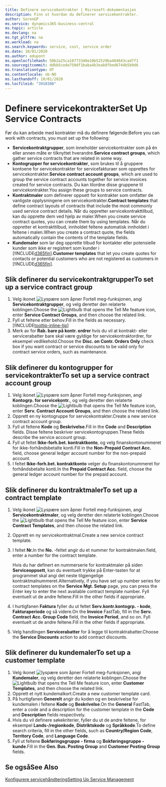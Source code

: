 ```yaml
---
title: Definere servicekontrakter | Microsoft-dokumentasjon
description: Finn ut hvordan du definerer servicekontrakter.
author: SorenGP
ms.service: dynamics365-business-central
ms.topic: article
ms.devlang: na
ms.tgt_pltfrm: na
ms.workload: na
ms.search.keywords: service, cost, service order
ms.date: 10/01/2020
ms.author: edupont
ms.openlocfilehash: 50b2a25ca18773340e10b52529ba484843cad7f1
ms.sourcegitcommit: ddbb5cede750df1baba4b3eab8fbed6744b5b9d6
ms.translationtype: HT
ms.contentlocale: nb-NO
ms.lasthandoff: 10/01/2020
ms.locfileid: "3910308"
---
```

# <a name="set-up-service-contracts"></a><span data-ttu-id="49e13-103">Definere servicekontrakter</span><span class="sxs-lookup"><span data-stu-id="49e13-103">Set Up Service Contracts</span></span>
<span data-ttu-id="49e13-104">Før du kan arbeide med kontrakter må du definere følgende:</span><span class="sxs-lookup"><span data-stu-id="49e13-104">Before you can work with contracts, you must set up the following:</span></span> 

* <span data-ttu-id="49e13-105">**Servicekontraktgrupper**, som inneholder servicekontrakter som på én eller annen måte er tilknyttet hverandre.</span><span class="sxs-lookup"><span data-stu-id="49e13-105">**Service contract groups**, which gather service contracts that are related in some way.</span></span>
* <span data-ttu-id="49e13-106">**Kontogrupper for servicekontrakter**, som brukes til å gruppere kontoene for servicekontrakter for servicefakturaer som opprettes for servicekontrakter.</span><span class="sxs-lookup"><span data-stu-id="49e13-106">**Service contract account groups**, which are used to group the service contract accounts together for service invoices created for service contracts.</span></span> <span data-ttu-id="49e13-107">Du kan tilordne disse gruppene til servicekontrakter.</span><span class="sxs-lookup"><span data-stu-id="49e13-107">You assign these groups to service contracts.</span></span>  
* <span data-ttu-id="49e13-108">**Kontraktmaler** som definerer oppsett for kontrakter som omfatter de vanligste opplysningene om servicekontrakter.</span><span class="sxs-lookup"><span data-stu-id="49e13-108">**Contract templates** that define contract layouts of contracts that include the most commonly used service contract details.</span></span> <span data-ttu-id="49e13-109">Når du oppretter servicekontrakttilbud, kan du opprette dem ved hjelp av maler.</span><span class="sxs-lookup"><span data-stu-id="49e13-109">When you create service contract quotes, you can create them by using templates.</span></span> <span data-ttu-id="49e13-110">Når du oppretter et kontrakttilbud, innholdet feltene automatisk innholdet i feltene i malen.</span><span class="sxs-lookup"><span data-stu-id="49e13-110">When you create a contract quote, the fields automatically contain the contents of the template fields.</span></span>
* <span data-ttu-id="49e13-111">**Kundemaler** som lar deg opprette tilbud for kontakter eller potensielle kunder som ikke er registrert som kunder i [!INCLUDE[d365fin](includes/d365fin_md.md)].</span><span class="sxs-lookup"><span data-stu-id="49e13-111">**Customer templates** that let you create quotes for contacts or potential customers who are not registered as customers in [!INCLUDE[d365fin](includes/d365fin_md.md)].</span></span>  

## <a name="to-set-up-a-service-contract-group"></a><span data-ttu-id="49e13-112">Slik definerer du servicekontraktgrupper</span><span class="sxs-lookup"><span data-stu-id="49e13-112">To set up a service contract group</span></span>  
1. <span data-ttu-id="49e13-113">Velg ikonet ![Lyspære som åpner Fortell meg-funksjonen](media/ui-search/search_small.png "Fortell hva du vil gjøre"), angi **Servicekontraktgrupper**, og velg deretter den relaterte koblingen.</span><span class="sxs-lookup"><span data-stu-id="49e13-113">Choose the ![Lightbulb that opens the Tell Me feature](media/ui-search/search_small.png "Tell me what you want to do") icon, enter **Service Contract Groups**, and then choose the related link.</span></span>  
2. <span data-ttu-id="49e13-114">Fyll ut feltene etter behov.</span><span class="sxs-lookup"><span data-stu-id="49e13-114">Fill in the fields as necessary.</span></span> [!INCLUDE[tooltip-inline-tip](includes/tooltip-inline-tip_md.md)]
3. <span data-ttu-id="49e13-115">Merk av for **Rab. bare på kontr. ordrer** hvis du vil at kontrakt- eller servicerabatter bare skal være gyldige for servicekontraktordrer, for eksempel vedlikehold.</span><span class="sxs-lookup"><span data-stu-id="49e13-115">Choose the **Disc. on Contr. Orders Only** check box if you want contract or service discounts to be valid only for contract service orders, such as maintenance.</span></span>  

## <a name="to-set-up-a-service-contract-account-group"></a><span data-ttu-id="49e13-116">Slik definerer du kontogrupper for servicekontrakter</span><span class="sxs-lookup"><span data-stu-id="49e13-116">To set up a service contract account group</span></span>  
1. <span data-ttu-id="49e13-117">Velg ikonet ![Lyspære som åpner Fortell meg-funksjonen](media/ui-search/search_small.png "Fortell hva du vil gjøre"), angi **Kontogrp. for servicekontr.**, og velg deretter den relaterte koblingen.</span><span class="sxs-lookup"><span data-stu-id="49e13-117">Choose the ![Lightbulb that opens the Tell Me feature](media/ui-search/search_small.png "Tell me what you want to do") icon, enter **Serv. Contract Account Groups**, and then choose the related link.</span></span>  
2. <span data-ttu-id="49e13-118">Opprett en ny kontogruppe for servicekontrakter.</span><span class="sxs-lookup"><span data-stu-id="49e13-118">Create a new service contract account group.</span></span>   
3. <span data-ttu-id="49e13-119">Fyll ut feltene **Kode** og **Beskrivelse**.</span><span class="sxs-lookup"><span data-stu-id="49e13-119">Fill in the **Code** and **Description** fields.</span></span> <span data-ttu-id="49e13-120">Disse feltene beskriver servicekontogruppen.</span><span class="sxs-lookup"><span data-stu-id="49e13-120">These fields describe the service account group.</span></span>  
4. <span data-ttu-id="49e13-121">Fyll ut feltet **Ikke-forh.bet. kontraktkonto**, og velg finanskontonummeret for ikke-forhåndsbetalte konti.</span><span class="sxs-lookup"><span data-stu-id="49e13-121">Fill in the **Non-Prepaid Contract Acc.** field, choose general ledger account number for the non-prepaid account.</span></span>  
5. <span data-ttu-id="49e13-122">I feltet **Ikke-forh.bet. kontraktkonto** velger du finanskontonummeret for forhåndsbetalte konti.</span><span class="sxs-lookup"><span data-stu-id="49e13-122">In the **Prepaid Contract Acc.** field, choose the general ledger account number for the prepaid account.</span></span>  

## <a name="to-set-up-a-contract-template"></a><span data-ttu-id="49e13-123">Slik definerer du kontraktmaler</span><span class="sxs-lookup"><span data-stu-id="49e13-123">To set up a contract template</span></span>  
1. <span data-ttu-id="49e13-124">Velg ikonet ![Lyspære som åpner Fortell meg-funksjonen](media/ui-search/search_small.png "Fortell hva du vil gjøre"), angi **Servicekontraktmaler**, og velg deretter den relaterte koblingen.</span><span class="sxs-lookup"><span data-stu-id="49e13-124">Choose the ![Lightbulb that opens the Tell Me feature](media/ui-search/search_small.png "Tell me what you want to do") icon, enter **Service Contract Templates**, and then choose the related link.</span></span>  
2. <span data-ttu-id="49e13-125">Opprett en ny servicekontraktmal.</span><span class="sxs-lookup"><span data-stu-id="49e13-125">Create a new service contract template.</span></span>  
3. <span data-ttu-id="49e13-126">I feltet **Nr.**</span><span class="sxs-lookup"><span data-stu-id="49e13-126">In the **No.**</span></span> <span data-ttu-id="49e13-127">-feltet angir du et nummer for kontraktmalen.</span><span class="sxs-lookup"><span data-stu-id="49e13-127">field, enter a number for the contract template.</span></span>  
  
     <span data-ttu-id="49e13-128">Hvis du har definert en nummerserie for kontraktmaler på siden **Serviceoppsett**, kan du eventuelt trykke på Enter-tasten for at programmet skal angi det neste tilgjengelige kontraktmalnummeret.</span><span class="sxs-lookup"><span data-stu-id="49e13-128">Alternatively, if you have set up number series for contract templates on the **Service Mgt. Setup** page, you can press the Enter key to enter the next available contract template number.</span></span> <span data-ttu-id="49e13-129">Fyll eventuelt ut de andre feltene.</span><span class="sxs-lookup"><span data-stu-id="49e13-129">Fill in the other fields if appropriate.</span></span>  
  
4. <span data-ttu-id="49e13-130">I hurtigfanen **Faktura** fyller du ut feltet **Serv.kontr.kontogrp. - kode**, **Fakturaperiode** og så videre.</span><span class="sxs-lookup"><span data-stu-id="49e13-130">On the **Invoice** FastTab, fill in the **Serv. Contract Acc. Group Code** field, the **Invoice Period**, and so on.</span></span> <span data-ttu-id="49e13-131">Fyll eventuelt ut de andre feltene.</span><span class="sxs-lookup"><span data-stu-id="49e13-131">Fill in the other fields if appropriate.</span></span>  
5. <span data-ttu-id="49e13-132">Velg handlingen **Servicerabatter** for å legge til kontraktrabatter.</span><span class="sxs-lookup"><span data-stu-id="49e13-132">Choose the **Service Discounts** action to add contract discounts.</span></span>  

## <a name="to-set-up-a-customer-template"></a><span data-ttu-id="49e13-133">Slik definerer du kundemaler</span><span class="sxs-lookup"><span data-stu-id="49e13-133">To set up a customer template</span></span>  
1. <span data-ttu-id="49e13-134">Velg ikonet ![lyspære som åpner Fortell meg-funksjonen](media/ui-search/search_small.png "Fortell hva du vil gjøre"), angi **Kundemaler**, og velg deretter den relaterte koblingen.</span><span class="sxs-lookup"><span data-stu-id="49e13-134">Choose the ![Lightbulb that opens the Tell Me feature](media/ui-search/search_small.png "Tell me what you want to do") icon, enter **Customer Templates**, and then choose the related link.</span></span>  
2. <span data-ttu-id="49e13-135">Opprett et nytt kundemalkort.</span><span class="sxs-lookup"><span data-stu-id="49e13-135">Create a new customer template card.</span></span>  
3. <span data-ttu-id="49e13-136">På hurtigfanen **Generelt** angir du koden og en beskrivelse for kundemalen i feltene **Kode** og **Beskrivelse**.</span><span class="sxs-lookup"><span data-stu-id="49e13-136">On the **General** FastTab, enter a code and a description for the customer template in the **Code** and **Description** fields respectively.</span></span> 
4. <span data-ttu-id="49e13-137">Hvis du vil definere søkekriterier, fyller du ut de andre feltene, for eksempel **Lands-/regionkode**, **Distriktskode** og **Språkkode**.</span><span class="sxs-lookup"><span data-stu-id="49e13-137">To define search criteria, fill in the other fields, such as **Country/Region Code**, **Territory Code**, and **Language Code**.</span></span>  
5. <span data-ttu-id="49e13-138">Fyll ut feltene **Bokføringsgruppe - firma** og **Bokføringsgruppe - kunde**.</span><span class="sxs-lookup"><span data-stu-id="49e13-138">Fill in the **Gen. Bus. Posting Group** and **Customer Posting Group** fields.</span></span>  

## <a name="see-also"></a><span data-ttu-id="49e13-139">Se også</span><span class="sxs-lookup"><span data-stu-id="49e13-139">See Also</span></span>
[<span data-ttu-id="49e13-140">Konfigurere servicehåndtering</span><span class="sxs-lookup"><span data-stu-id="49e13-140">Setting Up Service Management</span></span>](service-setup-service.md)